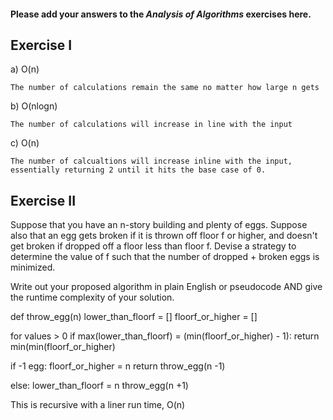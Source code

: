 #### Please add your answers to the **_Analysis of Algorithms_** exercises here.

## Exercise I

a) O(n)

    The number of calculations remain the same no matter how large n gets

b) O(nlogn)

    The number of calculations will increase in line with the input

c) O(n)

    The number of calcualtions will increase inline with the input, essentially returning 2 until it hits the base case of 0.

## Exercise II

Suppose that you have an n-story building and plenty of eggs. Suppose also that an egg gets broken if it is thrown off floor f or higher, and doesn't get broken if dropped off a floor less than floor f. Devise a strategy to determine the value of f such that the number of dropped + broken eggs is minimized.

Write out your proposed algorithm in plain English or pseudocode AND give the runtime complexity of your solution.

def throw_egg(n)
lower_than_floorf = []
floorf_or_higher = []

for values > 0 if max(lower_than_floorf) = (min(floorf_or_higher) - 1):
return min(min(floorf_or_higher)

if -1 egg:
floorf_or_higher = n
return throw_egg(n -1)

else:
lower_than_floorf = n
throw_egg(n +1)

This is recursive with a liner run time, O(n)
